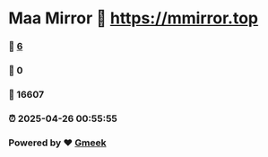 # Maa Mirror :link: https://mmirror.top 
### :page_facing_up: [6](https://mmirror.top/tag.html) 
### :speech_balloon: 0 
### :hibiscus: 16607 
### :alarm_clock: 2025-04-26 00:55:55 
### Powered by :heart: [Gmeek](https://github.com/Meekdai/Gmeek)
